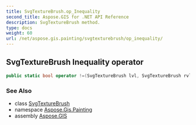 ```yaml
---
title: SvgTextureBrush.op_Inequality
second_title: Aspose.GIS for .NET API Reference
description: SvgTextureBrush method. 
type: docs
weight: 60
url: /net/aspose.gis.painting/svgtexturebrush/op_inequality/
---
```

## SvgTextureBrush Inequality operator

```csharp
public static bool operator !=(SvgTextureBrush lvl, SvgTextureBrush rvl)
```

### See Also

* class [SvgTextureBrush](../)
* namespace [Aspose.Gis.Painting](../../svgtexturebrush/)
* assembly [Aspose.GIS](../../../)


